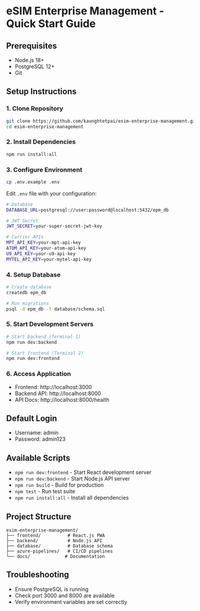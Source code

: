 # eSIM Enterprise Management - Quick Start Guide

## Prerequisites
- Node.js 18+
- PostgreSQL 12+
- Git

## Setup Instructions

### 1. Clone Repository
```bash
git clone https://github.com/kaunghtetpai/esim-enterprise-management.git
cd esim-enterprise-management
```

### 2. Install Dependencies
```bash
npm run install:all
```

### 3. Configure Environment
```bash
cp .env.example .env
```

Edit `.env` file with your configuration:
```bash
# Database
DATABASE_URL=postgresql://user:password@localhost:5432/epm_db

# JWT Secret
JWT_SECRET=your-super-secret-jwt-key

# Carrier APIs
MPT_API_KEY=your-mpt-api-key
ATOM_API_KEY=your-atom-api-key
U9_API_KEY=your-u9-api-key
MYTEL_API_KEY=your-mytel-api-key
```

### 4. Setup Database
```bash
# Create database
createdb epm_db

# Run migrations
psql -d epm_db -f database/schema.sql
```

### 5. Start Development Servers
```bash
# Start backend (Terminal 1)
npm run dev:backend

# Start frontend (Terminal 2)
npm run dev:frontend
```

### 6. Access Application
- Frontend: http://localhost:3000
- Backend API: http://localhost:8000
- API Docs: http://localhost:8000/health

## Default Login
- Username: admin
- Password: admin123

## Available Scripts
- `npm run dev:frontend` - Start React development server
- `npm run dev:backend` - Start Node.js API server
- `npm run build` - Build for production
- `npm test` - Run test suite
- `npm run install:all` - Install all dependencies

## Project Structure
```
esim-enterprise-management/
├── frontend/          # React.js PWA
├── backend/           # Node.js API
├── database/          # Database schema
├── azure-pipelines/   # CI/CD pipelines
└── docs/             # Documentation
```

## Troubleshooting
- Ensure PostgreSQL is running
- Check port 3000 and 8000 are available
- Verify environment variables are set correctly